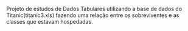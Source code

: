 Projeto de estudos de Dados Tabulares utilizando a base de dados do Titanic(titanic3.xls) fazendo uma relação entre os sobreviventes e as classes que estavam hospedadas.  
